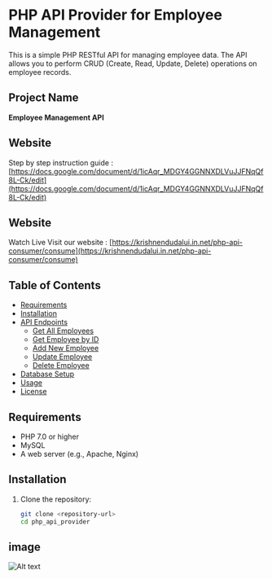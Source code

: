 # PHP API Provider for Employee Management

This is a simple PHP RESTful API for managing employee data. The API allows you to perform CRUD (Create, Read, Update, Delete) operations on employee records.

## Project Name
**Employee Management API**

## Website
Step by step instruction guide : [https://docs.google.com/document/d/1icAqr_MDGY4GGNNXDLVuJJFNqQf8L-Ck/edit](https://docs.google.com/document/d/1icAqr_MDGY4GGNNXDLVuJJFNqQf8L-Ck/edit)

## Website
Watch Live Visit our website : [https://krishnendudalui.in.net/php-api-consumer/consume](https://krishnendudalui.in.net/php-api-consumer/consume)

## Table of Contents
- [Requirements](#requirements)
- [Installation](#installation)
- [API Endpoints](#api-endpoints)
  - [Get All Employees](#get-all-employees)
  - [Get Employee by ID](#get-employee-by-id)
  - [Add New Employee](#add-new-employee)
  - [Update Employee](#update-employee)
  - [Delete Employee](#delete-employee)
- [Database Setup](#database-setup)
- [Usage](#usage)
- [License](#license)

## Requirements
- PHP 7.0 or higher
- MySQL
- A web server (e.g., Apache, Nginx)

## Installation
1. Clone the repository:
   ```bash
   git clone <repository-url>
   cd php_api_provider
   

## image 
![Alt text](image.png)
